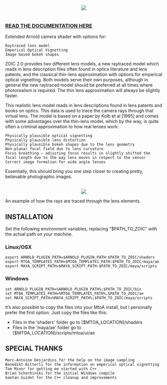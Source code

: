 <div align="center">
  <img src="http://zenopelgrims.com/wp-content/uploads/2016/01/raytraced_50mm_1.4f.png"><br><br>
</div>

### [READ THE DOCUMENTATION HERE](http://zenopelgrims.com/zoic/) 

Extended Arnold camera shader with options for:
	
	Raytraced lens model
	Emperical Optical Vignetting
	Image based bokeh shapes

ZOIC 2.0 provides two different lens models, a new raytraced model which reads in lens description files often found in optics literature and lens patents, and the classical thin-lens approximation with options for emperical optical vignetting. Both models serve their own purposes, although in general the new raytraced model should be preferred at all times where photorealism is required. The thin lens approximation will always be slightly faster.

This realistic lens model reads in lens descriptions found in lens patents and books on optics. This data is used to trace the camera rays through that virtual lens. The model is based on a paper by Kolb et al [1995] and comes with some advantages over the thin-lens model, which by the way, is quite often a criminal approximation to how real lenses work:

	Physically plausible optical vignetting
	Physically plausible lens distortion
	Physically plausible bokeh shapes due to the lens geometry
	Non-planar focal field due to lens curvature
	Focus breathing – adjusting focus results in slightly shifted the focal length due to the way lens moves in respect to the sensor
	Correct image formation for wide angle lenses

Essentially, this should bring you one step closer to creating pretty, believable photographic images.

<br>
<div align="center">
  <img src="http://zenopelgrims.com/wp-content/uploads/2016/01/lensDrawing_focalLength_100-1.png"><br>
</div>

An example of how the rays are traced through the lens elements.


## INSTALLATION

Set the following environment variables, replacing "$PATH_TO_ZOIC" with the actual path on your machine. 

### Linux/OSX

```
export ARNOLD_PLUGIN_PATH=$ARNOLD_PLUGIN_PATH:$PATH_TO_ZOIC/shaders
export MTOA_TEMPLATES_PATH=$MTOA_TEMPLATES_PATH:$PATH_TO_ZOIC/maya/ae
export MAYA_SCRIPT_PATH=$MAYA_SCRIPT_PATH:$PATH_TO_ZOIC/maya/scripts
```

### Windows

```
set ARNOLD_PLUGIN_PATH=%ARNOLD_PLUGIN_PATH%;$PATH_TO_ZOIC/bin
set MTOA_TEMPLATES_PATH=%MTOA_TEMPLATES_PATH%;$PATH_TO_ZOIC/ae
set MAYA_SCRIPT_PATH=%MAYA_SCRIPT_PATH%;$PATH_TO_ZOIC/maya/scripts
```

It’s also possible to copy the files into your MtoA install, but I personally prefer the first option. Just copy the files like this:

- Files in the 'shaders' folder go to [$MTOA_LOCATION]/shaders
- Files in the 'maya/ae' folder go to [$MTOA_LOCATION]/scripts/mtoa/ui/ae 


## SPECIAL THANKS

	Marc-Antoine Desjardins for the help on the image sampling
	Benedikt Bitterli for the information on emperical optical vignetting
	Tom Minor for getting me started with C++
	Brian Scherbinski for the initial Windows compile
	Gaetan Guidet for the C++ cleanup and improvements